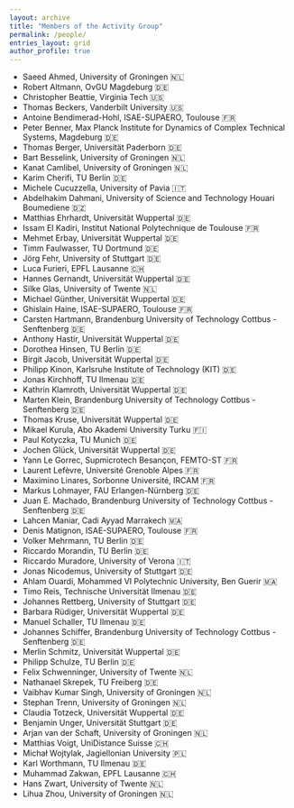 ```yaml
---
layout: archive
title: "Members of the Activity Group"
permalink: /people/
entries_layout: grid
author_profile: true
---
```




- Saeed Ahmed, University of Groningen :netherlands:
- Robert Altmann, OvGU Magdeburg :de:
- Christopher Beattie, Virginia Tech :us:
- Thomas Beckers, Vanderbilt University :us:
- Antoine Bendimerad-Hohl, ISAE-SUPAERO, Toulouse :fr:
- Peter Benner, Max Planck Institute for Dynamics of Complex Technical Systems, Magdeburg :de:
- Thomas Berger, Universität Paderborn :de:
- Bart Besselink, University of Groningen :netherlands:
- Kanat Camlibel, University of Groningen :netherlands:
- Karim Cherifi, TU Berlin :de:
- Michele Cucuzzella, University of Pavia :it:
- Abdelhakim Dahmani, University of Science and Technology Houari Boumediene :algeria:
- Matthias Ehrhardt, Universität Wuppertal :de:
- Issam El Kadiri, Institut National Polytechnique de Toulouse :fr:
- Mehmet Erbay, Universität Wuppertal :de:
- Timm Faulwasser, TU Dortmund :de:
- Jörg Fehr, University of Stuttgart :de:
- Luca Furieri, EPFL Lausanne :switzerland:
- Hannes Gernandt, Universität Wuppertal :de:
- Silke Glas, University of Twente :netherlands:
- Michael Günther, Universität Wuppertal :de:
- Ghislain Haine, ISAE-SUPAERO, Toulouse :fr:
- Carsten Hartmann, Brandenburg University of Technology Cottbus - Senftenberg :de:
- Anthony Hastir, Universität Wuppertal :de:
- Dorothea Hinsen, TU Berlin :de:
- Birgit Jacob, Universität Wuppertal :de:
- Philipp Kinon, Karlsruhe Institute of Technology (KIT) :de:
- Jonas Kirchhoff, TU Ilmenau :de:
- Kathrin Klamroth, Universität Wuppertal :de:
- Marten Klein, Brandenburg University of Technology Cottbus - Senftenberg :de:
- Thomas Kruse, Universität Wuppertal :de:
- Mikael Kurula, Abo Akademi University Turku :finland:
- Paul Kotyczka, TU Munich :de:
- Jochen Glück, Universität Wuppertal :de:
- Yann Le Gorrec, Supmicrotech Besançon, FEMTO-ST :fr:
- Laurent Lefèvre, Université Grenoble Alpes :fr:
- Maximino Linares, Sorbonne Université, IRCAM :fr:
- Markus Lohmayer, FAU Erlangen-Nürnberg :de:
- Juan E. Machado, Brandenburg University of Technology Cottbus - Senftenberg :de:
- Lahcen Maniar, Cadi Ayyad Marrakech :morocco:
- Denis Matignon, ISAE-SUPAERO, Toulouse :fr:
- Volker Mehrmann, TU Berlin :de:
- Riccardo Morandin, TU Berlin :de:
- Riccardo Muradore, University of Verona :it:
- Jonas Nicodemus, University of Stuttgart :de:
- Ahlam Ouardi, Mohammed VI Polytechnic University, Ben Guerir :morocco:
- Timo Reis, Technische Universität Ilmenau :de:
- Johannes Rettberg, University of Stuttgart :de:
- Barbara Rüdiger, Universität Wuppertal :de:
- Manuel Schaller, TU Ilmenau :de:
- Johannes Schiffer, Brandenburg University of Technology Cottbus - Senftenberg :de:
- Merlin Schmitz, Universität Wuppertal :de:
- Philipp Schulze, TU Berlin :de:
- Felix Schwenninger, University of Twente :netherlands:
- Nathanael Skrepek, TU Freiberg :de:
- Vaibhav Kumar Singh, University of Groningen :netherlands:
- Stephan Trenn, University of Groningen :netherlands:
- Claudia Totzeck, Universität Wuppertal :de:
- Benjamin Unger, Universität Stuttgart :de:
- Arjan van der Schaft, University of Groningen :netherlands:
- Matthias Voigt, UniDistance Suisse :switzerland:
- Michał Wojtylak, Jagiellonian University :poland:
- Karl Worthmann, TU Ilmenau :de:
- Muhammad Zakwan, EPFL Lausanne :switzerland:
- Hans Zwart, University of Twente :netherlands:
- Lihua Zhou, University of Groningen :netherlands:
